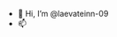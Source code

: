 - 👋 Hi, I’m @laevateinn-09
- 📫 

<!---
laevateinn-09/laevateinn-09 is a ✨ special ✨ repository because its `README.md` (this file) appears on your GitHub profile.
You can click the Preview link to take a look at your changes.
--->
